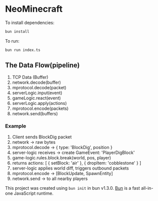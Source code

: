 # NeoMinecraft

To install dependencies:

```bash
bun install
```

To run:

```bash
bun run index.ts
```

## The Data Flow(pipeline)

1. TCP Data (Buffer)
2. network.decode(buffer)
3. mprotocol.decode(packet)
4. serverLogic.input(event)
5. gameLogic.react(event)
6. serverLogic.apply(actions)
7. mprotocol.encode(packets)
8. network.send(buffers)

### Example

1. Client sends BlockDig packet
2. network → raw bytes
3. mprotocol.decode → { type: 'BlockDig', position }
4. server-logic receives → create GameEvent: 'PlayerDigBlock'
5. game-logic.rules.block.break(world, pos, player)
6. returns actions: [ { setBlock: 'air' }, { dropItem: 'cobblestone' } ]
7. server-logic applies world diff, triggers outbound packets
8. mprotocol.encode → [BlockUpdate, SpawnEntity]
9. network.send → to all nearby players

This project was created using `bun init` in bun v1.3.0. [Bun](https://bun.com)
is a fast all-in-one JavaScript runtime.
